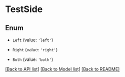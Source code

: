 # TestSide

## Enum


* `Left` (value: `'left'`)

* `Right` (value: `'right'`)

* `Both` (value: `'both'`)


[[Back to API list]](../README.md#documentation-for-api-endpoints) [[Back to Model list]](../README.md#documentation-for-models) [[Back to README]](../README.md)

